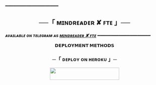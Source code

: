 ━━━━━━━━━━━━━━━━━━━━

<h2 align="center">
    ──「 ᴍɪɴᴅʀᴇᴀᴅᴇʀ  ✘ ꜰᴛᴇ 」──
</h2>




_**ᴀᴠᴀɪʟᴀʙʟᴇ ᴏɴ ᴛᴇʟᴇɢʀᴀᴍ ᴀs [ᴍɪɴᴅʀᴇᴀᴅᴇʀ ✘ ꜰᴛᴇ](https://t.me/mindr_v1_bot)**_
━━━━━━━━━━━━━━━━━━━━

<p align="center">
<b>𝗗𝗘𝗣𝗟𝗢𝗬𝗠𝗘𝗡𝗧 𝗠𝗘𝗧𝗛𝗢𝗗𝗦</b>
</p>

<h3 align="center">
    ─「 ᴅᴇᴩʟᴏʏ ᴏɴ ʜᴇʀᴏᴋᴜ 」─
</h3>

<p align="center"><a href="https://dashboard.heroku.com/new?template=https://github.com/mitza421/mindreader"> <img src="https://img.shields.io/badge/Deploy%20On%20Heroku-black?style=for-the-badge&logo=heroku" width="220" height="38.45"/></a></p>
